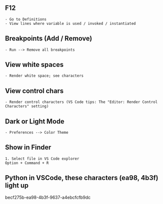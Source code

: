 ## F12 
    - Go to Definitions
    - View lines where variable is used / invoked / instantiated

## Breakpoints (Add / Remove)
	- Run --> Remove all breakpoints

## View white spaces
    - Render white space; see characters

## View control chars
    - Render control characters (VS Code tips: The "Editor: Render Control Characters" setting)

## Dark or Light Mode 
	- Preferences --> Color Theme

## Show in Finder
	1. Select file in VS Code explorer
    Option + Command + R

## Python in VSCode, these characters (ea98, 4b3f) light up
becf275b-ea98-4b3f-9637-a4ebcfcfb9dc